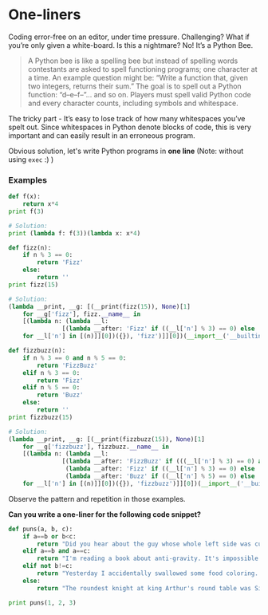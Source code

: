 # One-liners

Coding error-free on an editor, under time pressure. Challenging? What if you’re only given a white-board. Is this a nightmare? No! It’s a Python Bee.

> A Python bee is like a spelling bee but instead of spelling words contestants are asked to spell functioning programs; one character at a time. An example question might be: “Write a function that, given two integers, returns their sum.” The goal is to spell out a Python function: “d–e–f–”… and so on.
Players must spell valid Python code and every character counts, including symbols and whitespace.

The tricky part - It’s easy to lose track of how many whitespaces you’ve spelt out. Since whitespaces in Python denote blocks of code, this is very important and can easily result in an erroneous program.

Obvious solution, let's write Python programs in **one line** (Note: without using `exec` :) )

### Examples

```python
def f(x):
    return x*4
print f(3)

# Solution:
print (lambda f: f(3))(lambda x: x*4)
```

```python
def fizz(n):
    if n % 3 == 0:
        return 'Fizz'
    else:
        return ''
print fizz(15)

# Solution:
(lambda __print, __g: [(__print(fizz(15)), None)[1]
    for __g['fizz'], fizz.__name__ in
    [(lambda n: (lambda __l:
               [(lambda __after: 'Fizz' if ((__l['n'] % 3) == 0) else '')(lambda: None)
    for __l['n'] in [(n)]][0])({}), 'fizz')]][0])(__import__('__builtin__').__dict__['print'], globals())
 ```

```python
def fizzbuzz(n):
    if n % 3 == 0 and n % 5 == 0:
        return 'FizzBuzz'
    elif n % 3 == 0:
        return 'Fizz'
    elif n % 5 == 0:
        return 'Buzz'
    else:
        return ''
print fizzbuzz(15)

# Solution:
(lambda __print, __g: [(__print(fizzbuzz(15)), None)[1]
    for __g['fizzbuzz'], fizzbuzz.__name__ in
    [(lambda n: (lambda __l:
               [(lambda __after: 'FizzBuzz' if (((__l['n'] % 3) == 0) and ((__l['n'] % 5) == 0)) else
                (lambda __after: 'Fizz' if ((__l['n'] % 3) == 0) else
                (lambda __after: 'Buzz' if ((__l['n'] % 5) == 0) else '')(lambda: __after()))(lambda: __after()))(lambda: None)
    for __l['n'] in [(n)]][0])({}), 'fizzbuzz')]][0])(__import__('__builtin__').__dict__['print'], globals())
```

Observe the pattern and repetition in those examples.

**Can you write a one-liner for the following code snippet?**


```python
def puns(a, b, c):
	if a==b or b<c:
		return "Did you hear about the guy whose whole left side was cut off? He's all right now."
	elif a==b and a==c:
		return "I'm reading a book about anti-gravity. It's impossible to put down."
	elif not b!=c:
		return "Yesterday I accidentally swallowed some food coloring. The doctor says I'm OK, but I feel like I've dyed a little inside."
	else:
		return "The roundest knight at king Arthur's round table was Sir Cumference."

print puns(1, 2, 3)
```
